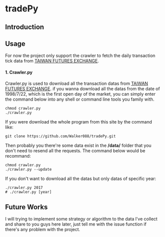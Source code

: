 # tradePy

## Introduction
## Usage
For now the project only support the crawler to fetch the daily transaction tick data from [TAIWAN FUTURES EXCHANGE](http://www.taifex.com.tw/chinese/3/3_1_2.asp).
#### 1. Crawler.py
Crawler.py is used to download all the transaction datas from [TAIWAN FUTURES EXCHANGE](http://www.taifex.com.tw/chinese/3/3_1_2.asp). if you wanna download all the datas from the date of 1998/7/22, which is the first open day of the market, you can simply enter the command below into any shell or command line tools you family with.

	chmod crawler.py
	./crawler.py

If you were download the whole program from this site by the command like:

	git clone https://github.com/Walker088/tradePy.git

Then probably you there're some data exist in the **/data/** folder that you don't need to resend all the requests. The command below would be recommand:

	chmod crawler.py
	./crawler.py --update

If you don't want to download all the datas but only datas of specific year:

	./crawler.py 2017
	# ./crawler.py [year]

## Future Works
I will trying to implement some strategy or algorithm to the data l've collect and share to you guys here later, just tell me with the issue function if there's any problem with the project.

